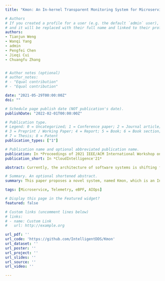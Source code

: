 ```yaml
---
title: "Kmon: An In-kernel Transparent Monitoring System for Microservice Systems with eBPF"

# Authors
# If you created a profile for a user (e.g. the default `admin` user), write the username (folder name) here 
# and it will be replaced with their full name and linked to their profile.
authors:
- Tianjun Weng
- Wanqi Yang
- admin
- Pengfei Chen
- Jieqi Cui
- Chuangfu Zhang


# Author notes (optional)
# author_notes:
# - "Equal contribution"
# - "Equal contribution"

date: "2021-05-29T00:00:00Z"
doi: ""

# Schedule page publish date (NOT publication's date).
publishDate: "2022-02-01T00:00:00Z"

# Publication type.
# Legend: 0 = Uncategorized; 1 = Conference paper; 2 = Journal article;
# 3 = Preprint / Working Paper; 4 = Report; 5 = Book; 6 = Book section;
# 7 = Thesis; 8 = Patent
publication_types: ["1"]

# Publication name and optional abbreviated publication name.
publication: In *Proceedings of 2021 IEEE/ACM International Workshop on Cloud Intelligence *
publication_short: In *CloudIntelligence'21*

abstract: Currently, the architecture of software systems is shifting from “monolith” to “microservice” which is an important enabling technology of cloud native systems. Since the advantages of microservice in agility, efficiency, and scaling, it has become the most popular architecture in the industry. However, as the increase of microservice complexity and scale, it becomes challenging to monitor such a large number of microservices. Traditional monitoring techniques such as end-to-end tracing cannot well fit microservice environment, because they need code instrumentation with great effort. Moreover, they cannot explore the fine-grained internal states of microservice instances. To tackle this problem, we propose Kmon, which is an In-kernel transparent monitoring system for microservice systems with extended Berkeley Packet Filter (eBPF). Kmon can provide multiple kinds of run-time information of micrservices such as latency, topology, performance metrics with a low overhead.

# Summary. An optional shortened abstract.
summary: This paper proposes a novel system, named Kmon, which is an In-kernel transparent monitoring system for microservice systems with extended Berkeley Packet Filter (eBPF). 

tags: [Microservice, Telemetry, eBPF, AIOps]

# Display this page in the Featured widget?
featured: false

# Custom links (uncomment lines below)
# links:
# - name: Custom Link
#   url: http://example.org

url_pdf: ''
url_code: 'https://github.com/IntelligentDDS/Kmon'
url_dataset: ''
url_poster: ''
url_project: ''
url_slides: ''
url_source: ''
url_video: ''

---
```

